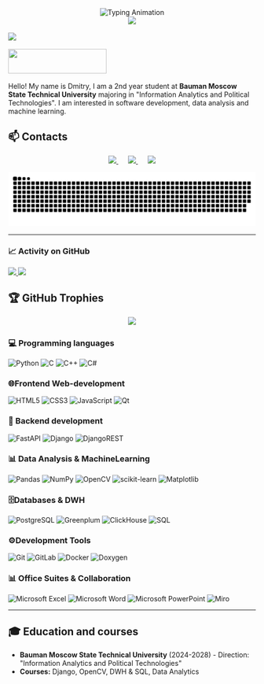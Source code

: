 <div align="center">
  <img src="https://readme-typing-svg.herokuapp.com/?lines=Welcome!;Code+lives+here...&color=F48436&center=true" alt="Typing Animation" />
</div>

<div align="center">
  <img src="https://raw.githubusercontent.com/Demonrux/APL_lab3/main/assets/coding.gif" width="400">
</div>

<p align="left">
  <img src="https://skillicons.dev/icons?i=python,c,cpp,cs" />
</p>

<img src="https://img.shields.io/badge/👨‍💻_About_Me-F48436?style=for-the-badge&logo=visualstudiocode&logoColor=white" width="200" height="50" />

Hello! My name is Dmitry, I am a 2nd year student at **Bauman Moscow State Technical University** majoring in "Information Analytics and Political Technologies". I am interested in software development, data analysis and machine learning.

## 📫 Contacts

<p align="center">
  <a href="https://t.me/Cubika_Rubika" style="margin: 0 10px;">
    <img src="https://img.shields.io/badge/Telegram-26A5E4?style=for-the-badge&logo=telegram&logoColor=white" />
  </a>
  <a href="mailto:demonrux201@gmail.com" style="margin: 0 10px;">
    <img src="https://img.shields.io/badge/Email-D14836?style=for-the-badge&logo=gmail&logoColor=white" />
  </a>
  <a href="https://vk.com/ra_pa_pa_pam" style="margin: 0 10px;">
    <img src="https://img.shields.io/badge/VK-0077FF?style=for-the-badge&logo=vk&logoColor=white" />
  </a>
</p>

![Snake animation](https://raw.githubusercontent.com/platane/platane/output/github-contribution-grid-snake.svg)

---
### 📈 Activity on GitHub

<a href="https://github.com/Demonrux">
  <img height="200em" src="https://github-readme-stats.vercel.app/api?username=Demonrux&show_icons=true&title_color=f48436&icon_color=f48436&text_color=ffffff&bg_color=0d1117&hide_border=true&count_private=true&include_all_commits=true&cache_seconds=900" />
  <img height="200em" src="https://github-readme-stats.vercel.app/api/top-langs/?username=Demonrux&layout=compact&title_color=f48436&text_color=ffffff&bg_color=0d1117&hide_border=true&langs_count=10&cache_seconds=900" />
</a>

## 🏆 GitHub Trophies
<p align="center">
  <img src="https://github-profile-trophy.vercel.app/?username=Demonrux&theme=onedark&title_color=f48436&margin-w=25&margin-h=15" width="800" />
</p>

### 💻 Programming languages

![Python](https://img.shields.io/badge/Python-3776AB?style=for-the-badge&logo=python&logoColor=white)
![C](https://img.shields.io/badge/C-A8B9CC?style=for-the-badge&logo=c&logoColor=black)
![C++](https://img.shields.io/badge/C++-00599C?style=for-the-badge&logo=c%2B%2B&logoColor=white)
![C#](https://img.shields.io/badge/C%23-239120?style=for-the-badge&logo=c-sharp&logoColor=white)

### 🌐Frontend Web-development

![HTML5](https://img.shields.io/badge/HTML5-E34F26?style=for-the-badge&logo=html5&logoColor=white)
![CSS3](https://img.shields.io/badge/CSS3-1572B6?style=for-the-badge&logo=css3&logoColor=white)
![JavaScript](https://img.shields.io/badge/JavaScript-F7DF1E?style=for-the-badge&logo=javascript&logoColor=black)
![Qt](https://img.shields.io/badge/Qt-41CD52?style=for-the-badge&logo=qt&logoColor=white)

### 🧪 Backend development

![FastAPI](https://img.shields.io/badge/FastAPI-009688?style=for-the-badge&logo=FastAPI&logoColor=white)
![Django](https://img.shields.io/badge/Django-092E20?style=for-the-badge&logo=django&logoColor=white)
![DjangoREST](https://img.shields.io/badge/Django%20REST-ff1709?style=for-the-badge&logo=django&logoColor=white)

### 📊 Data Analysis & MachineLearning

![Pandas](https://img.shields.io/badge/Pandas-2C2D72?style=for-the-badge&logo=pandas&logoColor=white)
![NumPy](https://img.shields.io/badge/NumPy-013243?style=for-the-badge&logo=numpy&logoColor=white)
![OpenCV](https://img.shields.io/badge/OpenCV-5C3EE8?style=for-the-badge&logo=OpenCV&logoColor=white)
![scikit-learn](https://img.shields.io/badge/scikit--learn-F7931E?style=for-the-badge&logo=scikit-learn&logoColor=white)
![Matplotlib](https://img.shields.io/badge/Matplotlib-%23ffffff.svg?style=for-the-badge&logo=Matplotlib&logoColor=black)

### 🗄️Databases & DWH

![PostgreSQL](https://img.shields.io/badge/PostgreSQL-316192?style=for-the-badge&logo=postgresql&logoColor=white)
![Greenplum](https://img.shields.io/badge/Greenplum-00A98F?style=for-the-badge&logo=greenplum&logoColor=white)
![ClickHouse](https://img.shields.io/badge/ClickHouse-FFCC01?style=for-the-badge&logo=clickhouse&logoColor=black)
![SQL](https://img.shields.io/badge/SQL-4479A1?style=for-the-badge&logo=sql&logoColor=white)

### ⚙️Development Tools

![Git](https://img.shields.io/badge/Git-F05032?style=for-the-badge&logo=git&logoColor=white)
![GitLab](https://img.shields.io/badge/GitLab-FCA121?style=for-the-badge&logo=gitlab&logoColor=white)
![Docker](https://img.shields.io/badge/Docker-2496ED?style=for-the-badge&logo=docker&logoColor=white)
![Doxygen](https://img.shields.io/badge/Doxygen-29C4BF?style=for-the-badge&logo=doxygen&logoColor=white)

### 📊 Office Suites & Collaboration

![Microsoft Excel](https://img.shields.io/badge/Microsoft_Excel-217346?style=for-the-badge&logo=microsoftexcel&logoColor=white)
![Microsoft Word](https://img.shields.io/badge/Microsoft_Word-2B579A?style=for-the-badge&logo=microsoftword&logoColor=white)
![Microsoft PowerPoint](https://img.shields.io/badge/Microsoft_PowerPoint-B7472A?style=for-the-badge&logo=microsoftpowerpoint&logoColor=white)
![Miro](https://img.shields.io/badge/Miro-050038?style=for-the-badge&logo=miro&logoColor=white)

---

## 🎓 Education and courses

*  **Bauman Moscow State Technical University** (2024-2028) - Direction: "Information Analytics and Political Technologies"
*  **Courses:** Django, OpenCV, DWH & SQL, Data Analytics

